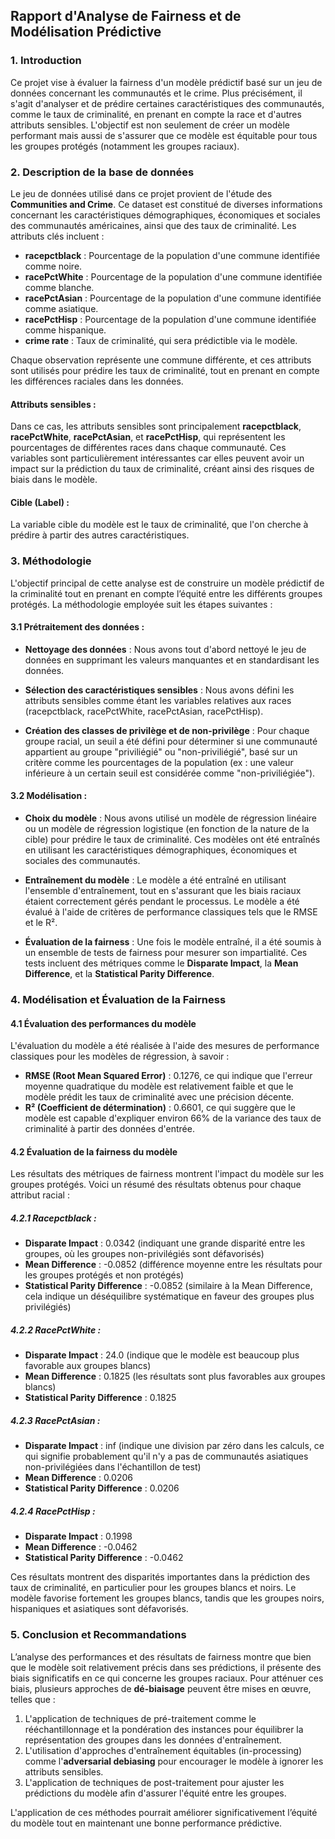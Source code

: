 ## **Rapport d'Analyse de Fairness et de Modélisation Prédictive**

### **1. Introduction**

Ce projet vise à évaluer la fairness d'un modèle prédictif basé sur un jeu de données concernant les communautés et le crime. Plus précisément, il s'agit d'analyser et de prédire certaines caractéristiques des communautés, comme le taux de criminalité, en prenant en compte la race et d'autres attributs sensibles. L'objectif est non seulement de créer un modèle performant mais aussi de s'assurer que ce modèle est équitable pour tous les groupes protégés (notamment les groupes raciaux).

### **2. Description de la base de données**

Le jeu de données utilisé dans ce projet provient de l'étude des **Communities and Crime**. Ce dataset est constitué de diverses informations concernant les caractéristiques démographiques, économiques et sociales des communautés américaines, ainsi que des taux de criminalité. Les attributs clés incluent :

- **racepctblack** : Pourcentage de la population d'une commune identifiée comme noire.
- **racePctWhite** : Pourcentage de la population d'une commune identifiée comme blanche.
- **racePctAsian** : Pourcentage de la population d'une commune identifiée comme asiatique.
- **racePctHisp** : Pourcentage de la population d'une commune identifiée comme hispanique.
- **crime rate** : Taux de criminalité, qui sera prédictible via le modèle.
  
Chaque observation représente une commune différente, et ces attributs sont utilisés pour prédire les taux de criminalité, tout en prenant en compte les différences raciales dans les données.

#### **Attributs sensibles** :
Dans ce cas, les attributs sensibles sont principalement **racepctblack**, **racePctWhite**, **racePctAsian**, et **racePctHisp**, qui représentent les pourcentages de différentes races dans chaque communauté. Ces variables sont particulièrement intéressantes car elles peuvent avoir un impact sur la prédiction du taux de criminalité, créant ainsi des risques de biais dans le modèle.

#### **Cible (Label)** :
La variable cible du modèle est le taux de criminalité, que l'on cherche à prédire à partir des autres caractéristiques.

### **3. Méthodologie**

L'objectif principal de cette analyse est de construire un modèle prédictif de la criminalité tout en prenant en compte l’équité entre les différents groupes protégés. La méthodologie employée suit les étapes suivantes :

#### 3.1 **Prétraitement des données** :

- **Nettoyage des données** : Nous avons tout d'abord nettoyé le jeu de données en supprimant les valeurs manquantes et en standardisant les données.
  
- **Sélection des caractéristiques sensibles** : Nous avons défini les attributs sensibles comme étant les variables relatives aux races (racepctblack, racePctWhite, racePctAsian, racePctHisp).

- **Création des classes de privilège et de non-privilège** : Pour chaque groupe racial, un seuil a été défini pour déterminer si une communauté appartient au groupe "priviliégié" ou "non-priviliégié", basé sur un critère comme les pourcentages de la population (ex : une valeur inférieure à un certain seuil est considérée comme "non-priviliégiée").

#### 3.2 **Modélisation** :

- **Choix du modèle** : Nous avons utilisé un modèle de régression linéaire ou un modèle de régression logistique (en fonction de la nature de la cible) pour prédire le taux de criminalité. Ces modèles ont été entraînés en utilisant les caractéristiques démographiques, économiques et sociales des communautés.
  
- **Entraînement du modèle** : Le modèle a été entraîné en utilisant l'ensemble d'entraînement, tout en s'assurant que les biais raciaux étaient correctement gérés pendant le processus. Le modèle a été évalué à l'aide de critères de performance classiques tels que le RMSE et le R².

- **Évaluation de la fairness** : Une fois le modèle entraîné, il a été soumis à un ensemble de tests de fairness pour mesurer son impartialité. Ces tests incluent des métriques comme le **Disparate Impact**, la **Mean Difference**, et la **Statistical Parity Difference**.

### **4. Modélisation et Évaluation de la Fairness**

#### 4.1 **Évaluation des performances du modèle**

L'évaluation du modèle a été réalisée à l'aide des mesures de performance classiques pour les modèles de régression, à savoir :

- **RMSE (Root Mean Squared Error)** : 0.1276, ce qui indique que l'erreur moyenne quadratique du modèle est relativement faible et que le modèle prédit les taux de criminalité avec une précision décente.
- **R² (Coefficient de détermination)** : 0.6601, ce qui suggère que le modèle est capable d'expliquer environ 66% de la variance des taux de criminalité à partir des données d'entrée.

#### 4.2 **Évaluation de la fairness du modèle**

Les résultats des métriques de fairness montrent l'impact du modèle sur les groupes protégés. Voici un résumé des résultats obtenus pour chaque attribut racial :

##### 4.2.1 **Racepctblack** :
- **Disparate Impact** : 0.0342 (indiquant une grande disparité entre les groupes, où les groupes non-privilégiés sont défavorisés)
- **Mean Difference** : -0.0852 (différence moyenne entre les résultats pour les groupes protégés et non protégés)
- **Statistical Parity Difference** : -0.0852 (similaire à la Mean Difference, cela indique un déséquilibre systématique en faveur des groupes plus privilégiés)

##### 4.2.2 **RacePctWhite** :
- **Disparate Impact** : 24.0 (indique que le modèle est beaucoup plus favorable aux groupes blancs)
- **Mean Difference** : 0.1825 (les résultats sont plus favorables aux groupes blancs)
- **Statistical Parity Difference** : 0.1825

##### 4.2.3 **RacePctAsian** :
- **Disparate Impact** : inf (indique une division par zéro dans les calculs, ce qui signifie probablement qu'il n'y a pas de communautés asiatiques non-privilégiées dans l'échantillon de test)
- **Mean Difference** : 0.0206
- **Statistical Parity Difference** : 0.0206

##### 4.2.4 **RacePctHisp** :
- **Disparate Impact** : 0.1998
- **Mean Difference** : -0.0462
- **Statistical Parity Difference** : -0.0462

Ces résultats montrent des disparités importantes dans la prédiction des taux de criminalité, en particulier pour les groupes blancs et noirs. Le modèle favorise fortement les groupes blancs, tandis que les groupes noirs, hispaniques et asiatiques sont défavorisés.

### **5. Conclusion et Recommandations**

L’analyse des performances et des résultats de fairness montre que bien que le modèle soit relativement précis dans ses prédictions, il présente des biais significatifs en ce qui concerne les groupes raciaux. Pour atténuer ces biais, plusieurs approches de **dé-biaisage** peuvent être mises en œuvre, telles que :
1. L'application de techniques de pré-traitement comme le rééchantillonnage et la pondération des instances pour équilibrer la représentation des groupes dans les données d'entraînement.
2. L'utilisation d'approches d'entraînement équitables (in-processing) comme l'**adversarial debiasing** pour encourager le modèle à ignorer les attributs sensibles.
3. L'application de techniques de post-traitement pour ajuster les prédictions du modèle afin d'assurer l'équité entre les groupes.

L'application de ces méthodes pourrait améliorer significativement l’équité du modèle tout en maintenant une bonne performance prédictive.
